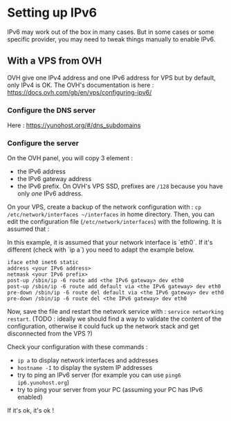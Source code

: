 # Setting up IPv6

IPv6 may work out of the box in many cases. But in some cases or some specific provider, you may need to tweak things manually to enable IPv6.

## With a VPS from OVH

OVH give one IPv4 address and one IPv6 address for VPS but by default, only IPv4 is OK.
The OVH's documentation is here : https://docs.ovh.com/gb/en/vps/configuring-ipv6/

### Configure the DNS server

Here : https://yunohost.org/#/dns_subdomains

### Configure the server

On the OVH panel, you will copy 3 element :
- the IPv6 address
- the IPv6 gateway address
- the IPv6 prefix. On OVH's VPS SSD, prefixes are `/128` because you have only *one* IPv6 address.

On your VPS, create a backup of the network configuration with : `cp /etc/network/interfaces ~/interfaces` in home directory.
Then, you can edit the configuration file (`/etc/network/interfaces`) with the following. It is assumed that :

<div class="alert alert-warning" markdown="1">
In this example, it is assumed that your network interface is `eth0`. If it's different (check with `ip a`) you need to adapt the example below.
</div>

```plaintext
iface eth0 inet6 static
address <your IPv6 address>
netmask <your IPv6 prefix>
post-up /sbin/ip -6 route add <the IPv6 gateway> dev eth0
post-up /sbin/ip -6 route add default via <the IPv6 gateway> dev eth0
pre-down /sbin/ip -6 route del default via <the IPv6 gateway> dev eth0
pre-down /sbin/ip -6 route del <the IPv6 gateway> dev eth0
```

Now, save the file and restart the network service with : `service networking restart`. (TODO : ideally we should find a way to validate the content of the configuration, otherwise it could fuck up the network stack and get disconnected from the VPS ?)

Check your configuration with these commands :
- `ip a` to display network interfaces and addresses
- `hostname -I` to display the system IP addresses
- try to ping an IPv6 server (for example you can use `ping6 ip6.yunohost.org`)
- try to ping your server from your PC (assuming your PC has IPv6 enabled)

If it's ok, it's ok !

